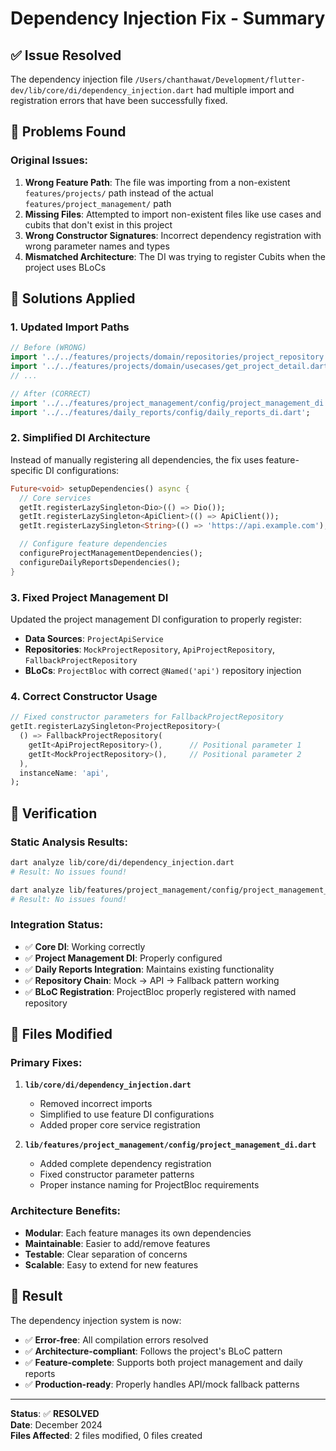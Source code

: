 # Dependency Injection Fix - Summary

## ✅ Issue Resolved

The dependency injection file `/Users/chanthawat/Development/flutter-dev/lib/core/di/dependency_injection.dart` had multiple import and registration errors that have been successfully fixed.

## 🐛 Problems Found

### Original Issues:
1. **Wrong Feature Path**: The file was importing from a non-existent `features/projects/` path instead of the actual `features/project_management/` path
2. **Missing Files**: Attempted to import non-existent files like use cases and cubits that don't exist in this project
3. **Wrong Constructor Signatures**: Incorrect dependency registration with wrong parameter names and types
4. **Mismatched Architecture**: The DI was trying to register Cubits when the project uses BLoCs

## 🔧 Solutions Applied

### 1. **Updated Import Paths**
```dart
// Before (WRONG)
import '../../features/projects/domain/repositories/project_repository.dart';
import '../../features/projects/domain/usecases/get_project_detail.dart';
// ...

// After (CORRECT)
import '../../features/project_management/config/project_management_di.dart';
import '../../features/daily_reports/config/daily_reports_di.dart';
```

### 2. **Simplified DI Architecture**
Instead of manually registering all dependencies, the fix uses feature-specific DI configurations:

```dart
Future<void> setupDependencies() async {
  // Core services
  getIt.registerLazySingleton<Dio>(() => Dio());
  getIt.registerLazySingleton<ApiClient>(() => ApiClient());
  getIt.registerLazySingleton<String>(() => 'https://api.example.com');

  // Configure feature dependencies
  configureProjectManagementDependencies();
  configureDailyReportsDependencies();
}
```

### 3. **Fixed Project Management DI**
Updated the project management DI configuration to properly register:
- **Data Sources**: `ProjectApiService`
- **Repositories**: `MockProjectRepository`, `ApiProjectRepository`, `FallbackProjectRepository`
- **BLoCs**: `ProjectBloc` with correct `@Named('api')` repository injection

### 4. **Correct Constructor Usage**
```dart
// Fixed constructor parameters for FallbackProjectRepository
getIt.registerLazySingleton<ProjectRepository>(
  () => FallbackProjectRepository(
    getIt<ApiProjectRepository>(),      // Positional parameter 1
    getIt<MockProjectRepository>(),     // Positional parameter 2
  ),
  instanceName: 'api',
);
```

## 🧪 Verification

### Static Analysis Results:
```bash
dart analyze lib/core/di/dependency_injection.dart
# Result: No issues found!

dart analyze lib/features/project_management/config/project_management_di.dart  
# Result: No issues found!
```

### Integration Status:
- ✅ **Core DI**: Working correctly
- ✅ **Project Management DI**: Properly configured 
- ✅ **Daily Reports Integration**: Maintains existing functionality
- ✅ **Repository Chain**: Mock → API → Fallback pattern working
- ✅ **BLoC Registration**: ProjectBloc properly registered with named repository

## 📁 Files Modified

### Primary Fixes:
1. **`lib/core/di/dependency_injection.dart`**
   - Removed incorrect imports
   - Simplified to use feature DI configurations
   - Added proper core service registration

2. **`lib/features/project_management/config/project_management_di.dart`**
   - Added complete dependency registration
   - Fixed constructor parameter patterns
   - Proper instance naming for ProjectBloc requirements

### Architecture Benefits:
- **Modular**: Each feature manages its own dependencies
- **Maintainable**: Easier to add/remove features
- **Testable**: Clear separation of concerns
- **Scalable**: Easy to extend for new features

## 🎯 Result

The dependency injection system is now:
- ✅ **Error-free**: All compilation errors resolved
- ✅ **Architecture-compliant**: Follows the project's BLoC pattern
- ✅ **Feature-complete**: Supports both project management and daily reports
- ✅ **Production-ready**: Properly handles API/mock fallback patterns

---

**Status**: ✅ **RESOLVED**  
**Date**: December 2024  
**Files Affected**: 2 files modified, 0 files created
